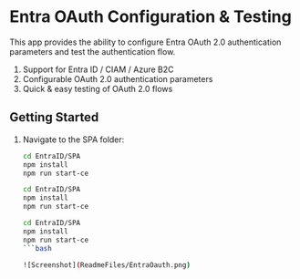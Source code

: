 # Entra OAuth Configuration & Testing

This app provides the ability to configure Entra OAuth 2.0 authentication parameters and test the authentication flow.

1. Support for Entra ID / CIAM / Azure B2C  
2. Configurable OAuth 2.0 authentication parameters  
3. Quick & easy testing of OAuth 2.0 flows

## Getting Started

1. Navigate to the SPA folder:
   ```bash
   cd EntraID/SPA
   npm install
   npm run start-ce

   cd EntraID/SPA 
   npm install
   npm run start-ce

   cd EntraID/SPA 
   npm install
   npm run start-ce
   ```bash

   ![Screenshot](ReadmeFiles/EntraOauth.png)
